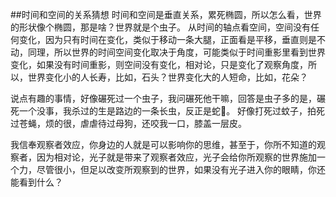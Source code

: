 ##时间和空间的关系猜想
时间和空间是垂直关系，累死椭圆，所以怎么看，世界的形状像个椭圆，那是啥？世界就是个虫子。
从时间的轴点看空间，空间没有任何变化，因为只有时间在变化，类似于移动一条大腿，正面看是平移，垂直则是不动，同理，所以世界的时间空间变化取决于角度，可能类似于时间重影里看到世界变化，如果没有时间重影，则空间没有变化，相对论，只是变化了观察角度，所以，世界变化小的人长寿，比如，石头？世界变化大的人短命，比如，花朵？

说点有趣的事情，好像碾死过一个虫子，我问碾死他干嘛，回答是虫子多的是，碾死一个没事，我杀过的生是路边的一条长虫，反正是蛇🐍。
好像打死过蚊子，拍死过苍蝇，烦的很，虐虐待过母狗，还咬我一口，膝盖一层皮。


我信奉观察者效应，你身边的人就是可以影响你的思维，甚至于，你所不知道的观察者，因为相对论，光子就是带来了观察者效应，光子会给你所观察的世界施加一个力，尽管很小，但足以改变所观察到的世界，如果没有光子进入你的眼睛，你还能看到什么？
